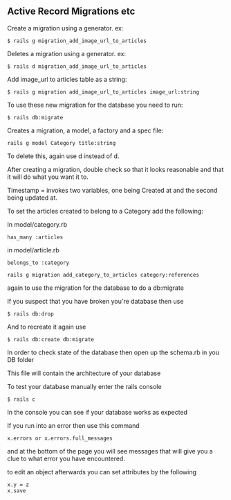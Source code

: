 ## Active Record Migrations etc

Create a migration using a generator. ex:

```
$ rails g migration_add_image_url_to_articles
```
Deletes a migration using a generator. ex:
```
$ rails d migration_add_image_url_to_articles
```
Add image_url to articles table as a string:
```
$ rails g migration add_image_url_to_articles image_url:string
```

To use these new migration for the database you need to run:

```
$ rails db:migrate
```

Creates a migration, a model, a factory and a spec file:
```
rails g model Category title:string
```
To delete this, again use d instead of d.


After creating a migration, double check so that it looks reasonable and that it will do what you want it to.

Timestamp = invokes two variables, one being Created at and the second being updated at.

To set the articles created to belong to a Category add the following:

In model/category.rb

`has_many :articles`


in model/article.rb

`belongs_to :category`


```
rails g migration add_category_to_articles category:references
```

again to use the migration for the database to do a db:migrate

If you suspect that you have broken you're database then use
```
$ rails db:drop
```
And to recreate it again use
```
$ rails db:create db:migrate
```

In order to check state of the database then open up the schema.rb in you DB folder

This file will contain the architecture of your database

To test your database manually enter the rails console
```
$ rails c
```
In the console you can see if your database works as expected

If you run into an error then use this command
```
x.errors or x.errors.full_messages
```
and at the bottom of the page you will see messages that will give you a clue to what error you have encountered.

to edit an object afterwards you can set attributes by the following
```
x.y = z
x.save
```






